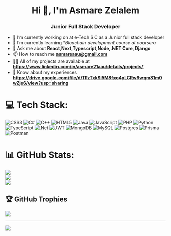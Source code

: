 <h1 align="center">Hi 👋, I'm Asmare Zelalem</h1>
<h3 align="center">Junior Full Stack Developer </h3>

- 🔭 I’m currently working on at e-Tech S.C as a Junior full stack developer 
- 🌱 I’m currently learning **Bloachain development course at coursera*
- 💬 Ask me about **React,Next,Typescript,Node,.NET Core, Django**
- 📫 How to reach me **asmareaau@gmail.com**
- 👨‍💻 All of my projects are available at **https://www.linkedin.com/in/asmare21aau/details/projects/**
- 📄 Know about my experiences **https://drive.google.com/file/d/1TzTxkSl5M8fxo4pLCRw9wqm81m0wZje6/view?usp=sharing**


# 💻 Tech Stack:
![CSS3](https://img.shields.io/badge/css3-%231572B6.svg?style=for-the-badge&logo=css3&logoColor=white) ![C#](https://img.shields.io/badge/c%23-%23239120.svg?style=for-the-badge&logo=csharp&logoColor=white) ![C++](https://img.shields.io/badge/c++-%2300599C.svg?style=for-the-badge&logo=c%2B%2B&logoColor=white) ![HTML5](https://img.shields.io/badge/html5-%23E34F26.svg?style=for-the-badge&logo=html5&logoColor=white) ![Java](https://img.shields.io/badge/java-%23ED8B00.svg?style=for-the-badge&logo=openjdk&logoColor=white) ![JavaScript](https://img.shields.io/badge/javascript-%23323330.svg?style=for-the-badge&logo=javascript&logoColor=%23F7DF1E) ![PHP](https://img.shields.io/badge/php-%23777BB4.svg?style=for-the-badge&logo=php&logoColor=white) ![Python](https://img.shields.io/badge/python-3670A0?style=for-the-badge&logo=python&logoColor=ffdd54) ![TypeScript](https://img.shields.io/badge/typescript-%23007ACC.svg?style=for-the-badge&logo=typescript&logoColor=white) ![.Net](https://img.shields.io/badge/.NET-5C2D91?style=for-the-badge&logo=.net&logoColor=white) ![JWT](https://img.shields.io/badge/JWT-black?style=for-the-badge&logo=JSON%20web%20tokens) ![MongoDB](https://img.shields.io/badge/MongoDB-%234ea94b.svg?style=for-the-badge&logo=mongodb&logoColor=white) ![MySQL](https://img.shields.io/badge/mysql-4479A1.svg?style=for-the-badge&logo=mysql&logoColor=white) ![Postgres](https://img.shields.io/badge/postgres-%23316192.svg?style=for-the-badge&logo=postgresql&logoColor=white) ![Prisma](https://img.shields.io/badge/Prisma-3982CE?style=for-the-badge&logo=Prisma&logoColor=white) ![Postman](https://img.shields.io/badge/Postman-FF6C37?style=for-the-badge&logo=postman&logoColor=white)
# 📊 GitHub Stats:
![](https://github-readme-stats.vercel.app/api?username=asmegithub&theme=dark&hide_border=false&include_all_commits=false&count_private=false)<br/>
![](https://github-readme-streak-stats.herokuapp.com/?user=asmegithub&theme=dark&hide_border=false)<br/>
![](https://github-readme-stats.vercel.app/api/top-langs/?username=asmegithub&theme=dark&hide_border=false&include_all_commits=false&count_private=false&layout=compact)

## 🏆 GitHub Trophies
![](https://github-profile-trophy.vercel.app/?username=asmegithub&theme=radical&no-frame=true&no-bg=false&margin-w=4)

---
[![](https://visitcount.itsvg.in/api?id=asmegithub&icon=0&color=0)](https://visitcount.itsvg.in)

<!-- Proudly created with GPRM ( https://gprm.itsvg.in ) -->


